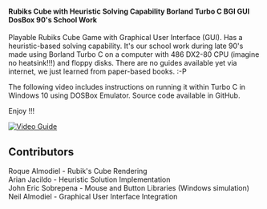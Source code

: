#### Rubiks Cube with Heuristic Solving Capability Borland Turbo C BGI GUI DosBox 90's School Work </br>

Playable Rubiks Cube Game with Graphical User Interface (GUI). Has a heuristic-based solving capability.  It's our school work during late 90's made using Borland Turbo C on a computer with 486 DX2-80 CPU (imagine no heatsink!!!) and floppy disks.  There are no guides available yet via internet,  we just learned from paper-based books.  :-P

The following video includes instructions on running it within Turbo C in Windows 10 using DOSBox Emulator.  Source code available in GitHub.

Enjoy !!!


[![Video Guide](https://img.youtube.com/vi/X6aSkLtZMeQ/2.jpg)](https://www.youtube.com/watch?v=X6aSkLtZMeQ)

## Contributors </br>
Roque Almodiel - Rubik's Cube Rendering</br>
Arian Jacildo - Heuristic Solution Implementation</br>
John Eric Sobrepena - Mouse and Button Libraries (Windows simulation)</br>
Neil Almodiel - Graphical User Interface Integration</br>
